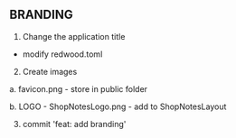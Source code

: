## BRANDING

1. Change the application title

- modify redwood.toml

2. Create images

  a. favicon.png
    - store in public folder

  b. LOGO
    - ShopNotesLogo.png
    - add to ShopNotesLayout

3. commit 'feat: add branding'
